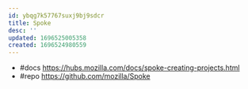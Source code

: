 ```yaml
---
id: ybqg7k57767suxj9bj9sdcr
title: Spoke
desc: ''
updated: 1696525005358
created: 1696524980559
---
```


- #docs https://hubs.mozilla.com/docs/spoke-creating-projects.html
- #repo https://github.com/mozilla/Spoke
